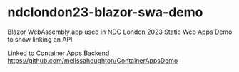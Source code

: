 # ndclondon23-blazor-swa-demo

Blazor WebAssembly app used in NDC London 2023 Static Web Apps Demo to show linking an API

Linked to Container Apps Backend https://github.com/melissahoughton/ContainerAppsDemo
